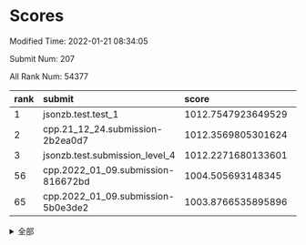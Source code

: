 # Scores

Modified Time: 2022-01-21 08:34:05

Submit Num: 207

All Rank Num: 54377

| rank |               submit               |       score        |       sigma        | pk_num |
| :--- | :--------------------------------- | :----------------- | :----------------- | :----- |
| 1    | jsonzb.test.test_1                 | 1012.7547923649529 | 0.8111904696601591 | 1050   |
| 2    | cpp.21_12_24.submission-2b2ea0d7   | 1012.3569805301624 | 0.794534128762781  | 1049   |
| 3    | jsonzb.test.submission_level_4     | 1012.2271680133601 | 0.8091271104354141 | 1055   |
| 56   | cpp.2022_01_09.submission-816672bd | 1004.505693148345  | 0.7068002484218238 | 1050   |
| 65   | cpp.2022_01_09.submission-5b0e3de2 | 1003.8766535895896 | 0.7116180836787592 | 1046   |


<details>
<summary>全部</summary>

| rank |                 submit                 |       score        |       sigma        | pk_num |
| :--- | :------------------------------------- | :----------------- | :----------------- | :----- |
| 1    | jsonzb.test.test_1                     | 1012.7547923649529 | 0.8111904696601591 | 1050   |
| 2    | cpp.21_12_24.submission-2b2ea0d7       | 1012.3569805301624 | 0.794534128762781  | 1049   |
| 3    | jsonzb.test.submission_level_4         | 1012.2271680133601 | 0.8091271104354141 | 1055   |
| 4    | gobigger.level_3.submission_level_3_19 | 1011.318905693032  | 0.7710315639096199 | 1052   |
| 5    | gobigger.level_3.submission_level_3_40 | 1011.2601467840138 | 0.7630997187546509 | 1055   |
| 6    | gobigger.level_3.submission_level_3_21 | 1011.0792877317476 | 0.7502333871072231 | 1049   |
| 7    | gobigger.level_3.submission_level_3_36 | 1010.9743922605788 | 0.7786895346771151 | 1045   |
| 8    | gobigger.level_3.submission_level_3_29 | 1010.8684925590826 | 0.7507835017240552 | 1050   |
| 9    | gobigger.level_3.submission_level_3_0  | 1010.7731667862738 | 0.7459107059636465 | 1050   |
| 10   | gobigger.level_3.submission_level_3_42 | 1010.6960802268608 | 0.7796433875232257 | 1051   |
| 11   | gobigger.level_3.submission_level_3_20 | 1010.6958805025129 | 0.7607118668948541 | 1050   |
| 12   | gobigger.level_3.submission_level_3_48 | 1010.5958737604483 | 0.7757564217992011 | 1048   |
| 13   | gobigger.level_3.submission_level_3_35 | 1010.5105593928618 | 0.7617227289897547 | 1055   |
| 14   | gobigger.level_3.submission_level_3_16 | 1010.450483317985  | 0.7299017597841742 | 1052   |
| 15   | gobigger.level_3.submission_level_3_17 | 1010.450059010683  | 0.7531319610541077 | 1047   |
| 16   | gobigger.level_3.submission_level_3_34 | 1010.3956641131718 | 0.7662934661173375 | 1052   |
| 17   | gobigger.level_3.submission_level_3_6  | 1010.2551271604739 | 0.7540134292468441 | 1052   |
| 18   | gobigger.level_3.submission_level_3_9  | 1010.2353006055497 | 0.7708764702009399 | 1048   |
| 19   | gobigger.level_3.submission_level_3_46 | 1010.2194407641917 | 0.7579118161970955 | 1047   |
| 20   | gobigger.level_3.submission_level_3_27 | 1010.165745369366  | 0.7596929454900543 | 1050   |
| 21   | gobigger.level_3.submission_level_3_38 | 1010.1480268605773 | 0.780439587308226  | 1052   |
| 22   | gobigger.level_3.submission_level_3_14 | 1010.122515863914  | 0.7632816012389874 | 1051   |
| 23   | gobigger.level_3.submission_level_3_47 | 1010.0636652598456 | 0.7772862964125518 | 1058   |
| 24   | gobigger.level_3.submission_level_3_39 | 1010.0436269217455 | 0.7542363330793592 | 1052   |
| 25   | gobigger.level_3.submission_level_3_25 | 1010.0280378016831 | 0.7449242354490461 | 1052   |
| 26   | gobigger.level_3.submission_level_3_22 | 1010.0082437867742 | 0.7498894617626272 | 1050   |
| 27   | gobigger.level_3.submission_level_3_1  | 1009.9867183620084 | 0.7678431502406693 | 1051   |
| 28   | gobigger.level_3.submission_level_3_13 | 1009.9851037240094 | 0.7455028766422507 | 1053   |
| 29   | gobigger.level_3.submission_level_3_31 | 1009.923123662178  | 0.7344931232638907 | 1052   |
| 30   | gobigger.level_3.submission_level_3_30 | 1009.8904980471119 | 0.7548542381047753 | 1046   |
| 31   | gobigger.level_3.submission_level_3_41 | 1009.8571036752348 | 0.7486746139363878 | 1051   |
| 32   | gobigger.level_3.submission_level_3_7  | 1009.8495837726933 | 0.7506659637127341 | 1054   |
| 33   | gobigger.level_3.submission_level_3_5  | 1009.8400861120402 | 0.7413955021437362 | 1046   |
| 34   | gobigger.level_3.submission_level_3_24 | 1009.741275844815  | 0.7563054649464561 | 1048   |
| 35   | gobigger.level_3.submission_level_3_18 | 1009.6900668422575 | 0.7511111500860946 | 1053   |
| 36   | gobigger.level_3.submission_level_3_49 | 1009.6185232677097 | 0.7655171722189655 | 1051   |
| 37   | gobigger.level_3.submission_level_3_37 | 1009.5334495791698 | 0.7449433136092325 | 1053   |
| 38   | gobigger.level_3.submission_level_3_28 | 1009.4801446672465 | 0.749345618952992  | 1049   |
| 39   | gobigger.level_3.submission_level_3_11 | 1009.4622966566207 | 0.7498047886849263 | 1050   |
| 40   | gobigger.level_3.submission_level_3_45 | 1009.4089701281054 | 0.7525206306050582 | 1050   |
| 41   | gobigger.level_3.submission_level_3_43 | 1009.3616656368926 | 0.7530132730683599 | 1054   |
| 42   | gobigger.level_3.submission_level_3_8  | 1009.3317586862166 | 0.7440289529024523 | 1050   |
| 43   | gobigger.level_3.submission_level_3_15 | 1009.2901444834757 | 0.737995768202591  | 1052   |
| 44   | gobigger.level_3.submission_level_3_32 | 1009.1211488214852 | 0.7732342579598502 | 1056   |
| 45   | gobigger.level_3.submission_level_3_2  | 1009.1031870045158 | 0.7304141963819318 | 1055   |
| 46   | gobigger.level_3.submission_level_3_44 | 1009.0374545884804 | 0.7447002763594288 | 1051   |
| 47   | gobigger.level_3.submission_level_3_33 | 1008.9414438464532 | 0.7300653246224451 | 1050   |
| 48   | gobigger.level_3.submission_level_3_12 | 1008.920863642408  | 0.7579852506353189 | 1052   |
| 49   | gobigger.level_3.submission_level_3_23 | 1008.615339752851  | 0.7401037072174711 | 1047   |
| 50   | gobigger.level_3.submission_level_3_10 | 1008.5504620108029 | 0.7538434388733396 | 1052   |
| 51   | gobigger.level_3.submission_level_3_3  | 1008.4208632938752 | 0.7699211933620513 | 1050   |
| 52   | gobigger.level_3.submission_level_3_4  | 1008.2087931521093 | 0.7371716385860592 | 1053   |
| 53   | gobigger.level_3.submission_level_3_26 | 1007.7596936901748 | 0.7394481944993739 | 1052   |
| 54   | gobigger.level_1.submission_level_1_30 | 1004.7083784542043 | 0.7098239309526453 | 1054   |
| 55   | gobigger.level_1.submission_level_1_16 | 1004.5997427128287 | 0.7239638516767302 | 1052   |
| 56   | cpp.2022_01_09.submission-816672bd     | 1004.505693148345  | 0.7068002484218238 | 1050   |
| 57   | gobigger.level_1.submission_level_1_15 | 1004.4276600879181 | 0.7306788951009794 | 1051   |
| 58   | gobigger.level_1.submission_level_1_3  | 1004.37359709715   | 0.7066338452808788 | 1044   |
| 59   | gobigger.level_1.submission_level_1_34 | 1004.2209521117455 | 0.7270698639600022 | 1049   |
| 60   | gobigger.level_1.submission_level_1_29 | 1004.0206245929206 | 0.7193849431218647 | 1054   |
| 61   | gobigger.level_1.submission_level_1_12 | 1003.9211347583775 | 0.712776263397336  | 1051   |
| 62   | gobigger.level_1.submission_level_1_9  | 1003.900008184469  | 0.7138139819753393 | 1055   |
| 63   | gobigger.level_1.submission_level_1_23 | 1003.8846183561259 | 0.7148164221822385 | 1045   |
| 64   | gobigger.level_1.submission_level_1_24 | 1003.8775561416331 | 0.7117799014655538 | 1050   |
| 65   | cpp.2022_01_09.submission-5b0e3de2     | 1003.8766535895896 | 0.7116180836787592 | 1046   |
| 66   | gobigger.level_1.submission_level_1_20 | 1003.8284309122816 | 0.7014359767958293 | 1048   |
| 67   | gobigger.level_1.submission_level_1_46 | 1003.7380431615701 | 0.7150729722938959 | 1049   |
| 68   | gobigger.level_1.submission_level_1_36 | 1003.6419902095927 | 0.7273263256918139 | 1047   |
| 69   | gobigger.level_1.submission_level_1_14 | 1003.600454979624  | 0.7128285908996111 | 1054   |
| 70   | gobigger.level_1.submission_level_1_10 | 1003.5867894330997 | 0.7135821814881885 | 1053   |
| 71   | gobigger.level_1.submission_level_1_35 | 1003.582440138778  | 0.7116983944043993 | 1054   |
| 72   | gobigger.level_1.submission_level_1_49 | 1003.5652384648696 | 0.7091164860680569 | 1049   |
| 73   | gobigger.level_1.submission_level_1_26 | 1003.4956023682727 | 0.7122430273232433 | 1052   |
| 74   | gobigger.level_1.submission_level_1_27 | 1003.3047220360729 | 0.7100322365027625 | 1050   |
| 75   | gobigger.level_1.submission_level_1_19 | 1003.2965147631481 | 0.709649481505013  | 1048   |
| 76   | gobigger.level_1.submission_level_1_48 | 1003.2527172511985 | 0.7059872057586587 | 1052   |
| 77   | gobigger.level_1.submission_level_1_0  | 1003.2097925115354 | 0.7297231483333267 | 1050   |
| 78   | gobigger.level_1.submission_level_1_8  | 1003.102701016689  | 0.7299444890746658 | 1051   |
| 79   | gobigger.level_1.submission_level_1_41 | 1003.0644725307891 | 0.7206546847713758 | 1045   |
| 80   | gobigger.level_1.submission_level_1_18 | 1003.0404083433713 | 0.7098697065425278 | 1048   |
| 81   | gobigger.level_1.submission_level_1_4  | 1003.0222911791931 | 0.711423653628965  | 1053   |
| 82   | gobigger.level_1.submission_level_1_28 | 1003.0055726293556 | 0.7107810602414484 | 1052   |
| 83   | gobigger.level_1.submission_level_1_25 | 1002.9867381857642 | 0.7117543661835098 | 1048   |
| 84   | gobigger.level_1.submission_level_1_43 | 1002.9589543909982 | 0.7206771051366317 | 1053   |
| 85   | gobigger.level_1.submission_level_1_2  | 1002.9376790322964 | 0.7059697863462607 | 1055   |
| 86   | gobigger.level_1.submission_level_1_31 | 1002.9291286952035 | 0.7143992848952002 | 1056   |
| 87   | gobigger.level_1.submission_level_1_13 | 1002.8553737915975 | 0.7132819620643592 | 1051   |
| 88   | gobigger.level_1.submission_level_1_47 | 1002.7660522189005 | 0.7104004999039086 | 1048   |
| 89   | gobigger.level_1.submission_level_1_7  | 1002.631584745621  | 0.7005023192349603 | 1050   |
| 90   | gobigger.level_1.submission_level_1_1  | 1002.592331475829  | 0.7193461904671103 | 1050   |
| 91   | gobigger.level_1.submission_level_1_45 | 1002.5635297922897 | 0.7177106849848608 | 1048   |
| 92   | gobigger.level_1.submission_level_1_11 | 1002.557256485082  | 0.704808467146843  | 1049   |
| 93   | gobigger.level_1.submission_level_1_37 | 1002.4845948789014 | 0.705811348746925  | 1049   |
| 94   | gobigger.level_1.submission_level_1_40 | 1002.4610595990106 | 0.7081940651943119 | 1049   |
| 95   | gobigger.level_1.submission_level_1_39 | 1002.4289710344444 | 0.7094887751418053 | 1057   |
| 96   | gobigger.level_1.submission_level_1_38 | 1002.4207167037799 | 0.7217245595006804 | 1056   |
| 97   | gobigger.level_1.submission_level_1_6  | 1002.2880315368558 | 0.7247685230870684 | 1051   |
| 98   | gobigger.level_1.submission_level_1_22 | 1002.2860550529082 | 0.7329240531800343 | 1052   |
| 99   | gobigger.level_1.submission_level_1_21 | 1002.2776997410658 | 0.7199674094022399 | 1052   |
| 100  | gobigger.level_1.submission_level_1_44 | 1002.237923911218  | 0.715502542111911  | 1049   |
| 101  | gobigger.level_1.submission_level_1_33 | 1002.1590259170792 | 0.7114245028640677 | 1045   |
| 102  | gobigger.level_1.submission_level_1_17 | 1002.1277358610822 | 0.7195601038185694 | 1049   |
| 103  | gobigger.level_1.submission_level_1_5  | 1001.9896089275576 | 0.7207554016208509 | 1053   |
| 104  | gobigger.level_1.submission_level_1_32 | 1001.7962809223399 | 0.7078857034020041 | 1048   |
| 105  | gobigger.level_1.submission_level_1_42 | 1001.1391657979086 | 0.7137103196978659 | 1052   |
| 106  | gobigger.random.submission_random_9    | 997.1948425301608  | 0.7106290164108727 | 1053   |
| 107  | gobigger.random.submission_random_20   | 996.9369620674739  | 0.7067664084158738 | 1049   |
| 108  | gobigger.random.submission_random_36   | 996.793663939355   | 0.7150485878455445 | 1056   |
| 109  | gobigger.random.submission_random_26   | 996.7901031903873  | 0.6918747759800143 | 1055   |
| 110  | gobigger.random.submission_random_15   | 996.6842058784417  | 0.7231707667062043 | 1053   |
| 111  | gobigger.random.submission_random_24   | 996.622390177006   | 0.698025576832103  | 1052   |
| 112  | gobigger.random.submission_random_35   | 996.4686872825993  | 0.699100912403875  | 1052   |
| 113  | gobigger.random.submission_random_25   | 996.4504324244167  | 0.7143123080635884 | 1050   |
| 114  | gobigger.random.submission_random_43   | 996.4226462673982  | 0.7020440523178091 | 1050   |
| 115  | gobigger.random.submission_random_18   | 996.3798455850302  | 0.7102419008858926 | 1051   |
| 116  | gobigger.random.submission_random_10   | 996.3731182973028  | 0.7093833488713587 | 1053   |
| 117  | gobigger.random.submission_random_48   | 996.3314928593084  | 0.6987765440310092 | 1047   |
| 118  | gobigger.random.submission_random_11   | 996.268067150232   | 0.7159063214568079 | 1048   |
| 119  | gobigger.random.submission_random_40   | 996.2431240515358  | 0.7020173819372654 | 1052   |
| 120  | gobigger.random.submission_random_38   | 996.2109269222083  | 0.7147629299689297 | 1045   |
| 121  | gobigger.random.submission_random_46   | 996.1791392665242  | 0.7059997060586203 | 1047   |
| 122  | gobigger.random.submission_random_14   | 996.1014025349441  | 0.711424708824363  | 1051   |
| 123  | gobigger.random.submission_random_13   | 996.0841536590522  | 0.700698247095061  | 1044   |
| 124  | gobigger.random.submission_random_6    | 996.0314089172225  | 0.7067026216953199 | 1054   |
| 125  | gobigger.random.submission_random_37   | 996.0173433454117  | 0.7061930946577564 | 1049   |
| 126  | gobigger.random.submission_random_47   | 995.9860074532107  | 0.7228475879356517 | 1053   |
| 127  | gobigger.random.submission_random_17   | 995.9419834058302  | 0.6995909652398813 | 1057   |
| 128  | gobigger.random.submission_random_2    | 995.8593856582473  | 0.7090555613073987 | 1049   |
| 129  | gobigger.random.submission_random_19   | 995.8122319664784  | 0.698383666329131  | 1058   |
| 130  | gobigger.random.submission_random_32   | 995.7883448922903  | 0.7149911883908181 | 1050   |
| 131  | gobigger.random.submission_random_31   | 995.7821362055423  | 0.6974103629105497 | 1051   |
| 132  | gobigger.random.submission_random_21   | 995.7690157267301  | 0.7294619169384122 | 1050   |
| 133  | gobigger.random.submission_random_44   | 995.7625122850542  | 0.7149975896428418 | 1049   |
| 134  | gobigger.random.submission_random_1    | 995.746897426494   | 0.7000944258941677 | 1050   |
| 135  | gobigger.random.submission_random_33   | 995.7272859083907  | 0.6963641481611664 | 1050   |
| 136  | gobigger.random.submission_random_12   | 995.652332008869   | 0.7136989514148222 | 1053   |
| 137  | gobigger.random.submission_random_34   | 995.6115581097719  | 0.7304184078138922 | 1049   |
| 138  | gobigger.random.submission_random_45   | 995.5848534476056  | 0.712690628806592  | 1050   |
| 139  | gobigger.random.submission_random_23   | 995.5526827699184  | 0.7118812954169148 | 1051   |
| 140  | gobigger.random.submission_random_39   | 995.5210089454405  | 0.7226356421679961 | 1053   |
| 141  | gobigger.random.submission_random_41   | 995.5191028727693  | 0.7083417235243716 | 1048   |
| 142  | gobigger.random.submission_random_16   | 995.5037703259396  | 0.7123659353441958 | 1046   |
| 143  | gobigger.random.submission_random_22   | 995.4743894441051  | 0.7144242588356527 | 1046   |
| 144  | gobigger.random.submission_random_5    | 995.4154330597717  | 0.7163682594811716 | 1052   |
| 145  | gobigger.random.submission_random_7    | 995.4014695499445  | 0.7239858464698288 | 1053   |
| 146  | gobigger.random.submission_random_30   | 995.3787153508728  | 0.7220744951209841 | 1048   |
| 147  | gobigger.random.submission_random_8    | 995.3120930661528  | 0.7025425483722816 | 1056   |
| 148  | gobigger.random.submission_random_3    | 995.3084602991829  | 0.7090222490445599 | 1055   |
| 149  | gobigger.random.submission_random_28   | 995.3003683089887  | 0.7140654082707623 | 1048   |
| 150  | gobigger.random.submission_random_49   | 995.2480922822772  | 0.7193649584635932 | 1050   |
| 151  | gobigger.random.submission_random_42   | 995.1880506104097  | 0.7154005376134497 | 1049   |
| 152  | gobigger.random.submission_random_27   | 995.0959738912692  | 0.7084932172008178 | 1053   |
| 153  | gobigger.random.submission_random_29   | 994.9600436112688  | 0.7021935701343062 | 1052   |
| 154  | gobigger.random.submission_random_0    | 994.5542054214121  | 0.7214994381345541 | 1053   |
| 155  | gobigger.random.submission_random_4    | 994.443835379195   | 0.7128705155189107 | 1046   |
| 156  | gobigger.level_2.submission_level_2_20 | 994.0823393887275  | 0.7252184884954529 | 1054   |
| 157  | gobigger.level_2.submission_level_2_44 | 993.9291773098105  | 0.7305306416380875 | 1050   |
| 158  | gobigger.level_2.submission_level_2_21 | 993.7498414219765  | 0.7350986374039606 | 1055   |
| 159  | gobigger.level_2.submission_level_2_13 | 993.5080616539863  | 0.7285901462802963 | 1050   |
| 160  | gobigger.level_2.submission_level_2_2  | 993.3702267835102  | 0.741508663635429  | 1053   |
| 161  | gobigger.level_2.submission_level_2_23 | 993.3282163689379  | 0.7268875168643556 | 1054   |
| 162  | gobigger.level_2.submission_level_2_32 | 993.2143966969835  | 0.7543612738133529 | 1049   |
| 163  | gobigger.level_2.submission_level_2_1  | 993.2019696326054  | 0.7282500849739194 | 1057   |
| 164  | gobigger.level_2.submission_level_2_25 | 993.1556295322945  | 0.7243280229738355 | 1051   |
| 165  | gobigger.level_2.submission_level_2_0  | 993.1199217283498  | 0.7378836370814941 | 1049   |
| 166  | gobigger.level_2.submission_level_2_14 | 993.0774973323253  | 0.746459456818528  | 1052   |
| 167  | gobigger.level_2.submission_level_2_5  | 993.0400639580705  | 0.741344858202361  | 1046   |
| 168  | gobigger.level_2.submission_level_2_34 | 993.022804767527   | 0.7637251006471152 | 1057   |
| 169  | gobigger.level_2.submission_level_2_22 | 993.008593199887   | 0.7242737525333427 | 1053   |
| 170  | gobigger.level_2.submission_level_2_7  | 992.927155110938   | 0.7448028301865075 | 1054   |
| 171  | gobigger.level_2.submission_level_2_36 | 992.9019204803918  | 0.7518213301217358 | 1051   |
| 172  | gobigger.level_2.submission_level_2_19 | 992.8449330021958  | 0.7312721565792544 | 1054   |
| 173  | gobigger.level_2.submission_level_2_49 | 992.688787455887   | 0.7379672244092009 | 1050   |
| 174  | gobigger.level_2.submission_level_2_29 | 992.6158561296918  | 0.74603410376857   | 1048   |
| 175  | gobigger.level_2.submission_level_2_16 | 992.6146380806713  | 0.7528987596438108 | 1047   |
| 176  | gobigger.level_2.submission_level_2_12 | 992.4961377231745  | 0.7494051586854563 | 1048   |
| 177  | gobigger.level_2.submission_level_2_39 | 992.4434660578825  | 0.7280971031756737 | 1052   |
| 178  | gobigger.level_2.submission_level_2_18 | 992.413494002897   | 0.7585333618284816 | 1049   |
| 179  | gobigger.level_2.submission_level_2_31 | 992.3941198210521  | 0.7437956346653225 | 1052   |
| 180  | gobigger.level_2.submission_level_2_46 | 992.3817843777844  | 0.7467478266498905 | 1047   |
| 181  | gobigger.level_2.submission_level_2_9  | 992.3457872508959  | 0.7444039952821979 | 1051   |
| 182  | gobigger.level_2.submission_level_2_27 | 992.302167252918   | 0.7497489231900722 | 1054   |
| 183  | gobigger.level_2.submission_level_2_6  | 992.2579328493516  | 0.7276497597415589 | 1050   |
| 184  | gobigger.level_2.submission_level_2_11 | 992.2312249391199  | 0.7334013585035118 | 1055   |
| 185  | gobigger.level_2.submission_level_2_4  | 992.2287692407807  | 0.7514018123186366 | 1048   |
| 186  | gobigger.level_2.submission_level_2_43 | 992.1696880469782  | 0.736299143335646  | 1053   |
| 187  | gobigger.level_2.submission_level_2_45 | 992.1192310658778  | 0.7608875518348208 | 1053   |
| 188  | gobigger.level_2.submission_level_2_15 | 991.9120434092341  | 0.7388503252152944 | 1049   |
| 189  | gobigger.level_2.submission_level_2_8  | 991.8685839994969  | 0.7386337419078028 | 1050   |
| 190  | gobigger.level_2.submission_level_2_3  | 991.7523952786394  | 0.7471421038827599 | 1051   |
| 191  | gobigger.level_2.submission_level_2_10 | 991.7257003893924  | 0.7461931789167001 | 1046   |
| 192  | gobigger.level_2.submission_level_2_17 | 991.7205580145868  | 0.772178387275573  | 1049   |
| 193  | gobigger.level_2.submission_level_2_30 | 991.6836070312322  | 0.7451108615666235 | 1052   |
| 194  | gobigger.level_2.submission_level_2_48 | 991.6678723808575  | 0.742471641435435  | 1056   |
| 195  | gobigger.level_2.submission_level_2_37 | 991.618231460341   | 0.7313779604323943 | 1037   |
| 196  | gobigger.level_2.submission_level_2_35 | 991.5619366515921  | 0.7495470653448456 | 1050   |
| 197  | gobigger.level_2.submission_level_2_24 | 991.3024441813837  | 0.7596224952261699 | 1052   |
| 198  | gobigger.level_2.submission_level_2_28 | 991.2286603754942  | 0.7537580721946692 | 1051   |
| 199  | gobigger.level_2.submission_level_2_33 | 991.2031141843732  | 0.7453665029075723 | 1053   |
| 200  | gobigger.level_2.submission_level_2_26 | 990.9007373422543  | 0.7459968589513981 | 1049   |
| 201  | gobigger.level_2.submission_level_2_47 | 990.7793435201047  | 0.7529158575843945 | 1048   |
| 202  | gobigger.level_2.submission_level_2_38 | 990.4004564200926  | 0.7562907884549074 | 1051   |
| 203  | gobigger.level_2.submission_level_2_40 | 990.3631261350076  | 0.7399804129370764 | 1055   |
| 204  | gobigger.level_2.submission_level_2_41 | 990.3601960280697  | 0.7678426284859359 | 1053   |
| 205  | gobigger.level_2.submission_level_2_42 | 989.8236151477046  | 0.7889234994696682 | 1046   |
| 206  | gobigger.none.submission_none_0        | 978.6264386260826  | 1.256181945794249  | 1047   |
| 207  | gobigger.none.submission_none_1        | 976.9919219533446  | 1.3484405270166935 | 1052   |

</details>